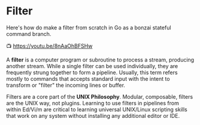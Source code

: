 # Filter

Here's how do make a filter from scratch in Go as a bonzai stateful command branch.

📺 <https://youtu.be/8nAaOhBFSHw>

A **filter** is a computer program or subroutine to process a stream, producing another stream. While a single filter can be used individually, they are frequently strung together to form a pipeline. Usually, this term refers mostly to commands that accepts standard input with the intent to transform or "filter" the incoming lines or buffer.

Filters are a core part of the **UNIX Philosophy**. Modular, composable, filters are the UNIX way, not plugins. Learning to use filters in pipelines from within Ed/Vi/m are critical to learning universal UNIX/Linux scripting skills that work on any system without installing any additional editor or IDE.

